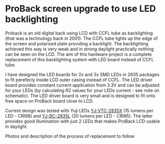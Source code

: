 # ProBack screen upgrade to use LED backlighting

Proback is an old digital back using LCD with CCFL tube as backlighting (that was a technology back in 2001). The CCFL tube lights up the edge of the screen and polarised plate providing a backlight. The backlighting achieved this way is very weak and in strong daylight practically nothing can be seen on the LCD. The aim of this hardware project is a complete replacement of this backlighting system with LED board instead of CCFL tube.

I have designed the LED boards for 2x and 3x SMD LEDs in 2835 packages to fit perefecly inside LCD outer casing instead of CCFL. The LED driver board provides constant current application from 3.3V and can be adjusted for your LEDs (by calculating R2 values for your LEDs current - see note on schematic). The LED driver board is very small and is designed to fit onto free space on ProBack board close to LCD. 

Current design was tested with Yuji LEDs [YJ-VTC-2835X](https://www.yujiintl.com/vtc-2835x-0-2w/) (15 lumens per LED - CRI98) and [YJ-BC-2835L](https://www.yujiintl.com/bc-2835l-0-2w/) (20 lumens per LED - CRI95). The latter provides good illumination with just 2 LEDs that makes ProBack LCD usable in daylight.

Photos and description of the process of replacement to follow